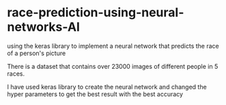 # race-prediction-using-neural-networks-AI
using the keras library to implement a neural network that predicts the race of a person's picture

There is a dataset that contains over 23000 images of different people in 5 races.

I have used keras library to create the neural network and changed the hyper parameters to get the best result with the best accuracy
